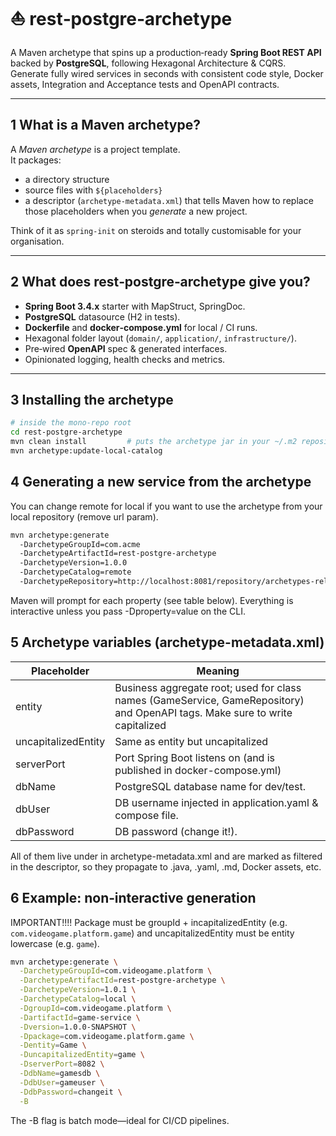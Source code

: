 # ⛵️ rest‑postgre‑archetype

A Maven archetype that spins up a production‑ready **Spring Boot REST API** backed by **PostgreSQL**, following Hexagonal Architecture & CQRS.  
Generate fully wired services in seconds with consistent code style, Docker assets, Integration and Acceptance tests and OpenAPI contracts.

---

## 1 What is a Maven archetype?

A *Maven archetype* is a project template.  
It packages:

* a directory structure
* source files with `${placeholders}`
* a descriptor (`archetype-metadata.xml`) that tells Maven how to replace those placeholders when you *generate* a new project.

Think of it as `spring‑init` on steroids and totally customisable for your organisation.

---

## 2 What does **rest‑postgre‑archetype** give you?

* **Spring Boot 3.4.x** starter with MapStruct, SpringDoc.
* **PostgreSQL** datasource (H2 in tests).
* **Dockerfile** and **docker‑compose.yml** for local / CI runs.
* Hexagonal folder layout (`domain/`, `application/`, `infrastructure/`).
* Pre‑wired **OpenAPI** spec & generated interfaces.
* Opinionated logging, health checks and metrics.

---

## 3 Installing the archetype

```bash
# inside the mono‑repo root
cd rest-postgre-archetype
mvn clean install         # puts the archetype jar in your ~/.m2 repository
mvn archetype:update-local-catalog
```

## 4 Generating a new service from the archetype
You can change remote for local if you want to use the archetype from your local repository (remove url param).
```bash
mvn archetype:generate
  -DarchetypeGroupId=com.acme
  -DarchetypeArtifactId=rest-postgre-archetype
  -DarchetypeVersion=1.0.0
  -DarchetypeCatalog=remote
  -DarchetypeRepository=http://localhost:8081/repository/archetypes-releases
```
Maven will prompt for each property (see table below).
Everything is interactive unless you pass -Dproperty=value on the CLI.

## 5 Archetype variables (archetype-metadata.xml)

| Placeholder         | Meaning                                                                                                                      |
|---------------------|------------------------------------------------------------------------------------------------------------------------------|
| entity              | Business aggregate root; used for class names (GameService, GameRepository) and OpenAPI tags. Make sure to write capitalized |
| uncapitalizedEntity | Same as entity but uncapitalized                                                                                             |
| serverPort          | Port Spring Boot listens on (and is published in docker-compose.yml)                                                         |
| dbName              | PostgreSQL database name for dev/test.                                                                                       |
| dbUser              | DB username injected in application.yaml & compose file.                                                                     |
| dbPassword          | DB password (change it!).                                                                                                    |

All of them live under <requiredProperties> in archetype-metadata.xml and are marked as filtered in the descriptor, so they propagate to .java, .yaml, .md, Docker assets, etc.                                                     

## 6 Example: non‑interactive generation
IMPORTANT!!!! Package must be groupId + incapitalizedEntity (e.g. `com.videogame.platform.game`) and uncapitalizedEntity must be entity lowercase (e.g. `game`).
```bash
mvn archetype:generate \
  -DarchetypeGroupId=com.videogame.platform \
  -DarchetypeArtifactId=rest-postgre-archetype \
  -DarchetypeVersion=1.0.1 \
  -DarchetypeCatalog=local \
  -DgroupId=com.videogame.platform \
  -DartifactId=game-service \
  -Dversion=1.0.0-SNAPSHOT \
  -Dpackage=com.videogame.platform.game \
  -Dentity=Game \
  -DuncapitalizedEntity=game \
  -DserverPort=8082 \
  -DdbName=gamesdb \
  -DdbUser=gameuser \
  -DdbPassword=changeit \
  -B
```
The -B flag is batch mode—ideal for CI/CD pipelines.